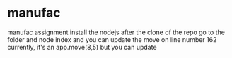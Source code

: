 # manufac
manufac assignment
install the nodejs 
after the clone of the repo go to the folder and node index
and you can update the move on line number 162
currently, it's an app.move(8,5) but you can update
